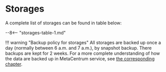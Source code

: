 # Storages

A complete list of storages can be found in table below:

--8<-- "storages-table-1.md"

!!! warning "Backup policy for storages"
    All storages are backed up once a day (normally between 6 a.m. and 7 a.m.), by  snapshot backup. There backups are kept for 2 weeks. For a more complete understanding of how the data are backed up in MetaCentrum service, see [the corresponding chapter](../../data/backup-archive).  

